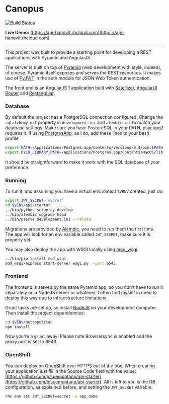# Canopus
[![Build Status](http://img.shields.io/travis/josuemontano/api-starter.svg?style=flat)](https://travis-ci.org/josuemontano/api-starter)

**Live Demo:** [https://api-hanovit.rhcloud.com](https://api-hanovit.rhcloud.com)

---

This project was built to provide a starting point for developing a REST applications with Pyramid and AngularJS.

The server is built on top of [Pyramid](http://trypyramid.com) (web development with style, indeed), of course. Pyramid itself exposes and serves the REST resources. It makes use of [PyJWT](https://github.com/jpadilla/pyjwt) in the auth module for JSON Web Token authentication.

The front end is an AngularJS 1 application built with [Satellizer](https://github.com/sahat/satellizer), [AngularUI Router](https://github.com/angular-ui/ui-router) and [Restangular](https://github.com/mgonto/restangular).

### Database

By default the project has a PostgreSQL connection configured. Change the `sqlalchemy.url` property in `development.ini` and `alembic.ini` to match your database settings. Make sure you have PostgreSQL in your PATH, psycopg2 requires it. If using [PostgresApp](http://postgresapp.com/), as I do, add these lines to your bash profile
```bash
export PATH=/Applications/Postgres.app/Contents/Versions/9.4/bin:$PATH
export DYLD_LIBRARY_PATH=/Applications/Postgres.app/Contents/MacOS/lib
```

It should be straightforward to make it work with the SQL database of your preference.

### Running
To run it, and assuming you have a virtual enviroment `$VENV` created, just do:

```bash
export JWT_SECRET='secret'
cd $VENV/api-starter
../bin/python setup.py develop
../bin/alembic upgrade head
../bin/pserve development.ini --reload
```

Migrations are provided by [Alembic](http://alembic.readthedocs.org), you need to run them the first time. The app will look for an env variable called `JWT_SECRET`, make sure it is properly set.

You may also deploy the app with WSGI locally using [mod_wsgi](https://modwsgi.readthedocs.org/en/master/).

```bash
../bin/pip install mod_wsgi
mod_wsgi-express start-server wsgi.py --port 6543
```

### Frontend

The frontend is served by the same Pyramid app, so you don't have to run it separately on a NodeJS server or whatever. I often find myself in need to deploy this way due to infraestructure limitations.

Grunt tasks are set up, so install [NodeJS](http://nodejs.org) on your development computer. Then install the project dependencies:

```bash
cd $VENV/metropolitan
npm install
```

Now you're a `grunt` away! Please note Browsersync is enabled and the proxy port is set to 6543.

### OpenShift

You can deploy on [OpenShift](https://openshift.redhat.com) over HTTPS out of the box. When creating your application just fill in the Source Code field with the value: [https://github.com/josuemontano/api-starter](https://github.com/josuemontano/api-starter). All is left to you is the DB configuration, as explained before, and setting the `JWT_SECRET` variable.

```bash
rhc env set JWT_SECRET=secret -a app_name
```
